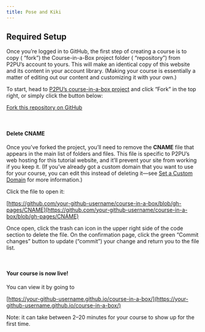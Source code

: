 ```yaml
---
title: Pose and Kiki
---
```


## Required Setup

Once you’re logged in to GitHub, the first step of creating a course is to copy ( “fork”) the Course-in-a-Box project folder ( “repository”) from P2PU’s account to yours. This will make an identical copy of this website and its content in your account library. (Making your course is essentially a matter of editing out our content and customizing it with your own.)

To start, head to [P2PU’s course-in-a-box project](https://github.com/p2pu/course-in-a-box) and click “Fork” in the top right, or simply click the button below:

<a class="btn btn-primary" href="https://github.com/p2pu/course-in-a-box/fork" target="_blank"><i class="fa fa-code-fork"></i> Fork this repository on GitHub</a>

<br>

#### Delete CNAME
Once you’ve forked the project, you’ll need to remove the **CNAME** file that appears in the main list of folders and files. This file is specific to P2PU’s web hosting for this tutorial website, and it’ll prevent your site from working if you keep it. (If you’ve already got a custom domain that you want to use for your course, you can edit this instead of deleting it—see [Set a Custom Domain](../../customize/custom-domain/) for more information.)

Click the file to open it:

[https://github.com/your-github-username/course-in-a-box/blob/gh-pages/CNAME](https://github.com/your-github-username/course-in-a-box/blob/gh-pages/CNAME)

Once open, click the trash can icon in the upper right side of the code section to delete the file. On the confirmation page, click the green “Commit changes” button to update (“commit”) your change and return you to the file list.

<br>

#### Your course is now live!

You can view it by going to

[https://your-github-username.github.io/course-in-a-box/](https://your-github-username.github.io/course-in-a-box/)

Note: it can take between 2–20 minutes for your course to show up for the first time.
